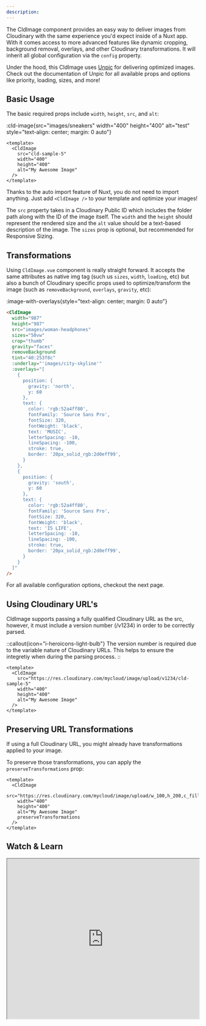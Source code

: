 ```yaml
---
description: 
---
```



The CldImage component provides an easy way to deliver images from Cloudinary with the same experience you'd expect inside of a Nuxt app. With it comes access to more advanced features like dynamic cropping, background removal, overlays, and other Cloudinary transformations. It will inherit all global configuration via the `config` property.

Under the hood, this CldImage uses [Unpic](https://unpic.pics/) for delivering optimized images. Check out the documentation of Unpic for all available props and options like priority, loading, sizes, and more!

## Basic Usage

The basic required props include `width`, `height`, `src`, and `alt`:

:cld-image{src="images/sneakers" width="400" height="400" alt="test" style="text-align: center; margin: 0 auto"}

```vue
<template>
  <CldImage
    src="cld-sample-5"
    width="400"
    height="400"
    alt="My Awesome Image"
  />
</template>
```

Thanks to the auto import feature of Nuxt, you do not need to import anything. Just add `<CldImage />` to your template and optimize your images!

The `src` property takes in a Cloudinary Public ID which includes the folder path along with the ID of the image itself. The `width` and the `height` should represent the rendered size and the `alt` value should be a text-based description of the image. The `sizes` prop is optional, but recommended for Responsive Sizing.

## Transformations

Using `CldImage.vue` component is really straight forward. It accepts the same attributes as native img tag (such us `sizes`, `width`, `loading`, etc) but also a bunch of Cloudinary specific props used to optimize/transform the image (such as `removeBackground`, `overlays`, `gravity`, etc):

:image-with-overlays{style="text-align: center; margin: 0 auto"}

```html
<CldImage
  width="987"
  height="987"
  src="images/woman-headphones"
  sizes="50vw"
  crop="thumb"
  gravity="faces"
  removeBackground
  tint="40:253f8c"
  :underlay="'images/city-skyline'"
  :overlays="[
    {
      position: {
        gravity: 'north',
        y: 60
      },
      text: {
        color: 'rgb:52a4ff80',
        fontFamily: 'Source Sans Pro',
        fontSize: 320,
        fontWeight: 'black',
        text: 'MUSIC',
        letterSpacing: -10,
        lineSpacing: -100,
        stroke: true,
        border: '20px_solid_rgb:2d0eff99',
      }
    },
    {
      position: {
        gravity: 'south',
        y: 60
      },
      text: {
        color: 'rgb:52a4ff80',
        fontFamily: 'Source Sans Pro',
        fontSize: 320,
        fontWeight: 'black',
        text: 'IS LIFE',
        letterSpacing: -10,
        lineSpacing: -100,
        stroke: true,
        border: '20px_solid_rgb:2d0eff99',
      }
    }
  ]"
/>
```

For all available configuration options, checkout the next page.

## Using Cloudinary URL's

CldImage supports passing a fully qualified Cloudinary URL as the src, however, it must include a version number (/v1234) in order to be correctly parsed.

::callout{icon="i-heroicons-light-bulb"}
The version number is required due to the variable nature of Cloudinary URLs. This helps to ensure the integretiy when during the parsing process.
::

```vue
<template>
  <CldImage
    src="https://res.cloudinary.com/mycloud/image/upload/v1234/cld-sample-5"
    width="400"
    height="400"
    alt="My Awesome Image"
  />
</template>
```

## Preserving URL Transformations

If using a full Cloudinary URL, you might already have transformations applied to your image.

To preserve those transformations, you can apply the `preserveTransformations` prop:

```vue
<template>
  <CldImage
    src="https://res.cloudinary.com/mycloud/image/upload/w_100,h_200,c_fill/v1234/myimage"
    width="400"
    height="400"
    alt="My Awesome Image"
    preserveTransformations
  />
</template>
```

## Watch & Learn

<iframe width="100%" height="420"
src="https://www.youtube.com/embed/SEzrdtp-Rcw">
</iframe>
